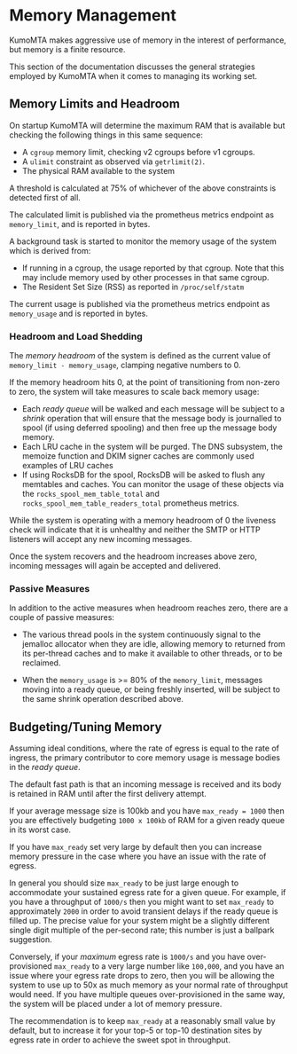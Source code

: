 # Memory Management

KumoMTA makes aggressive use of memory in the interest of performance,
but memory is a finite resource.

This section of the documentation discusses the general strategies
employed by KumoMTA when it comes to managing its working set.

## Memory Limits and Headroom

On startup KumoMTA will determine the maximum RAM that is available
but checking the following things in this same sequence:

* A `cgroup` memory limit, checking v2 cgroups before v1 cgroups.
* A `ulimit` constraint as observed via `getrlimit(2)`.
* The physical RAM available to the system

A threshold is calculated at 75% of whichever of the above constraints
is detected first of all.

The calculated limit is published via the prometheus metrics endpoint
as `memory_limit`, and is reported in bytes.

A background task is started to monitor the memory usage of the system
which is derived from:

* If running in a cgroup, the usage reported by that cgroup. Note that
  this may include memory used by other processes in that same cgroup.
* The Resident Set Size (RSS) as reported in `/proc/self/statm`

The current usage is published via the prometheus metrics endpoint
as `memory_usage` and is reported in bytes.

### Headroom and Load Shedding

The *memory headroom* of the system is defined as the current value of
`memory_limit - memory_usage`, clamping negative numbers to 0.

If the memory headroom hits 0, at the point of transitioning from non-zero to
zero, the system will take measures to scale back memory usage:

* Each *ready queue* will be walked and each message will be subject to
  a *shrink* operation that will ensure that the message body is journalled
  to spool (if using deferred spooling) and then free up the message body
  memory.
* Each LRU cache in the system will be purged. The DNS subsystem, the
  memoize function and DKIM signer caches are commonly used examples
  of LRU caches
* If using RocksDB for the spool, RocksDB will be asked to flush any memtables
  and caches.  You can monitor the usage of these objects via the
  `rocks_spool_mem_table_total` and `rocks_spool_mem_table_readers_total`
  prometheus metrics.

While the system is operating with a memory headroom of 0 the liveness
check will indicate that it is unhealthy and neither the SMTP or HTTP
listeners will accept any new incoming messages.

Once the system recovers and the headroom increases above zero, incoming
messages will again be accepted and delivered.

### Passive Measures

In addition to the active measures when headroom reaches zero, there
are a couple of passive measures:

* The various thread pools in the system continuously signal to the jemalloc
  allocator when they are idle, allowing memory to returned from its per-thread
  caches and to make it available to other threads, or to be reclaimed.

* When the `memory_usage` is >= 80% of the `memory_limit`, messages moving into
  a ready queue, or being freshly inserted, will be subject to the same shrink
  operation described above.

## Budgeting/Tuning Memory

Assuming ideal conditions, where the rate of egress is equal to the rate of
ingress, the primary contributor to core memory usage is message bodies in the
*ready queue*.

The default fast path is that an incoming message is received and its body
is retained in RAM until after the first delivery attempt.

If your average message size is 100kb and you have `max_ready = 1000` then you
are effectively budgeting `1000 x 100kb` of RAM for a given ready queue in its
worst case.

If you have `max_ready` set very large by default then you can increase memory
pressure in the case where you have an issue with the rate of egress.

In general you should size `max_ready` to be just large enough to accommodate
your sustained egress rate for a given queue.  For example, if you have a
throughput of `1000/s` then you might want to set `max_ready` to approximately
`2000` in order to avoid transient delays if the ready queue is filled up.  The
precise value for your system might be a slightly different single digit
multiple of the per-second rate; this number is just a ballpark suggestion.

Conversely, if your *maximum* egress rate is `1000/s` and you have
over-provisioned `max_ready` to a very large number like `100,000`, and you
have an issue where your egress rate drops to zero, then you will be allowing
the system to use up to 50x as much memory as your normal rate of throughput
would need.  If you have multiple queues over-provisioned in the same way, the
system will be placed under a lot of memory pressure.

The recommendation is to keep `max_ready` at a reasonably small value by
default, but to increase it for your top-5 or top-10 destination sites by
egress rate in order to achieve the sweet spot in throughput.
